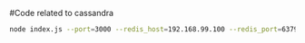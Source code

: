#Code related to cassandra 
```sh
node index.js --port=3000 --redis_host=192.168.99.100 --redis_port=6379 --subscribe_channel=stoc k-price

```